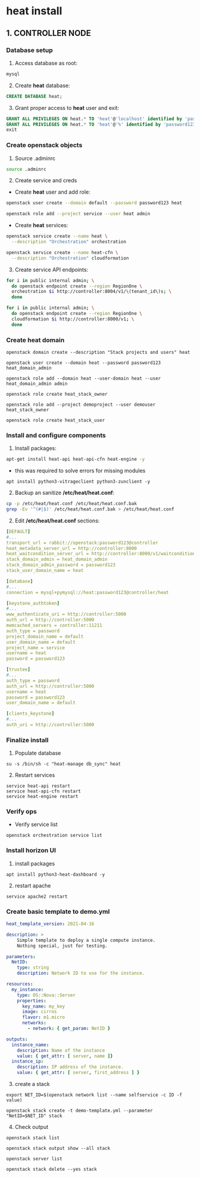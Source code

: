 # heat install

## 1. CONTROLLER NODE

### Database setup

1. Access database as root:

```bash
mysql
```

2. Create **heat** database:

```sql
CREATE DATABASE heat;
```

3. Grant proper access to **heat** user and exit:

```sql
GRANT ALL PRIVILEGES ON heat.* TO 'heat'@'localhost' identified by 'password123';
GRANT ALL PRIVILEGES ON heat.* TO 'heat'@'%' identified by 'password123';
exit
```

### Create openstack objects

1. Source .adminrc

```bash
source .adminrc
```

2. Create service and creds

* Create **heat** user and add role:

```bash
openstack user create --domain default --password password123 heat

openstack role add --project service --user heat admin
```

* Create **heat** services:

```bash
openstack service create --name heat \
  --description "Orchestration" orchestration

openstack service create --name heat-cfn \
  --description "Orchestration" cloudformation
```

3. Create service API endpoints:

```bash
for i in public internal admin; \
  do openstack endpoint create --region RegionOne \
  orchestration $i http://controller:8004/v1/\(tenant_id\)s; \
  done

for i in public internal admin; \
  do openstack endpoint create --region RegionOne \
  cloudformation $i http://controller:8000/v1; \
  done
```

### Create heat domain

```
openstack domain create --description "Stack projects and users" heat

openstack user create --domain heat --password password123 heat_domain_admin

openstack role add --domain heat --user-domain heat --user heat_domain_admin admin

openstack role create heat_stack_owner

openstack role add --project demoproject --user demouser heat_stack_owner

openstack role create heat_stack_user
```

### Install and configure components

1. Install packages:

```bash
apt-get install heat-api heat-api-cfn heat-engine -y
```

* this was required to solve errors for missing modules

```
apt install python3-vitrageclient python3-zunclient -y
```


2. Backup an sanitize **/etc/heat/heat.conf**:

```bash
cp -p /etc/heat/heat.conf /etc/heat/heat.conf.bak
grep -Ev '^(#|$)' /etc/heat/heat.conf.bak > /etc/heat/heat.conf
```

2. Edit **/etc/heat/heat.conf** sections:

```yaml
[DEFAULT]
#...
transport_url = rabbit://openstack:password123@controller
heat_metadata_server_url = http://controller:8000
heat_waitcondition_server_url = http://controller:8000/v1/waitcondition
stack_domain_admin = heat_domain_admin
stack_domain_admin_password = password123
stack_user_domain_name = heat

[database]
#...
connection = mysql+pymysql://heat:password123@controller/heat

[keystone_authtoken]
#...
www_authenticate_uri = http://controller:5000
auth_url = http://controller:5000
memcached_servers = controller:11211
auth_type = password
project_domain_name = default
user_domain_name = default
project_name = service
username = heat
password = password123

[trustee]
#...
auth_type = password
auth_url = http://controller:5000
username = heat
password = password123
user_domain_name = default

[clients_keystone]
#...
auth_uri = http://controller:5000
```

### Finalize install

1. Populate database

```
su -s /bin/sh -c "heat-manage db_sync" heat
```

2. Restart services

```
service heat-api restart
service heat-api-cfn restart
service heat-engine restart
```

### Verify ops

* Verify service list

```
openstack orchestration service list
```

### Install horizon UI

1. install packages

```
apt install python3-heat-dashboard -y
```

2. restart apache

```
service apache2 restart
```

### Create basic template to **demo.yml**

```yaml
heat_template_version: 2021-04-16

description: >
    Simple template to deploy a single compute instance.
    Nothing special, just for testing.

parameters:
  NetID:
    type: string
    description: Network ID to use for the instance.

resources:
  my_instance:
    type: OS::Nova::Server
    properties:
      key_name: my_key
      image: cirros
      flavor: m1.micro
      networks:
        - network: { get_param: NetID }

outputs:
  instance_name:
    description: Name of the instance
    value: { get_attr: [ server, name ]}
  instance_ip:
    description: IP address of the instance.
    value: { get_attr: [ server, first_address ] }
```

3. create a stack

```
export NET_ID=$(openstack network list --name selfservice -c ID -f value)

openstack stack create -t demo-template.yml --parameter "NetID=$NET_ID" stack
```

4. Check output

```
openstack stack list

openstack stack output show --all stack

openstack server list

openstack stack delete --yes stack
```